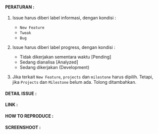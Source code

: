 #### PERATURAN :

1. Issue harus diberi label informasi, dengan kondisi :
   - `New Feature`
   - `Tweak`
   - `Bug`

2. Issue harus diberi label progress, dengan kondisi :
   - Tidak dikerjakan sementara waktu [Pending]
   - Sedang dianalisa [Analyzed]
   - Sedang dikerjakan (Development)

3. Jika terkait `New Feature`, `projects` dan `milestone` harus dipilih.
   Tetapi, jika `Projects` dan `Milestone` belum ada. Tolong ditambahkan.


#### DETAIL ISSUE :


#### LINK :


#### HOW TO REPRODUCE :


#### SCREENSHOOT :

